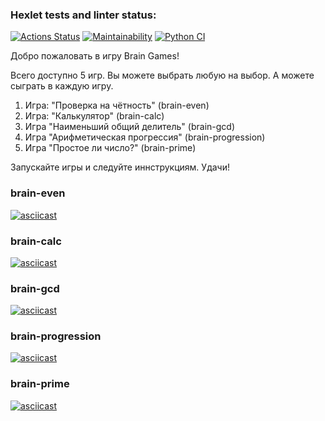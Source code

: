 ### Hexlet tests and linter status:
[![Actions Status](https://github.com/paskag/python-project-lvl1/workflows/hexlet-check/badge.svg)](https://github.com/paskag/python-project-lvl1/actions)
[![Maintainability](https://api.codeclimate.com/v1/badges/a99a88d28ad37a79dbf6/maintainability)](https://codeclimate.com/github/codeclimate/codeclimate/maintainability)
[![Python CI](https://github.com/paskag/python-project-lvl1/workflows/Python%20CI/badge.svg)](https://github.com/paskag/python-project-lvl1/actions)

Добро пожаловать в игру Brain Games!

Всего доступно 5 игр. Вы можете выбрать любую на выбор. А можете сыграть в каждую игру.

1. Игра: "Проверка на чётность" (brain-even)
2. Игра: "Калькулятор" (brain-calc)
3. Игра "Наименьший общий делитель" (brain-gcd)
4. Игра "Арифметическая прогрессия" (brain-progression)
5. Игра "Простое ли число?" (brain-prime)

Запускайте игры и следуйте иннструкциям. Удачи!

### brain-even
[![asciicast](https://asciinema.org/a/Z3RE9E2ZRdITcA1QybGSUUqYH.svg)](https://asciinema.org/a/Z3RE9E2ZRdITcA1QybGSUUqYH)

### brain-calc
[![asciicast](https://asciinema.org/a/7A2lHB8b2tMpFW6GYbsbdOyRK.svg)](https://asciinema.org/a/7A2lHB8b2tMpFW6GYbsbdOyRK)

### brain-gcd
[![asciicast](https://asciinema.org/a/ZqGDPdkAEInbeS84MQJI0gLoQ.svg)](https://asciinema.org/a/ZqGDPdkAEInbeS84MQJI0gLoQ)

### brain-progression
[![asciicast](https://asciinema.org/a/9so56OTDRTRJY73CyTYeGSHht.svg)](https://asciinema.org/a/9so56OTDRTRJY73CyTYeGSHht)

### brain-prime
[![asciicast](https://asciinema.org/a/IYL87jkYYI7nJk5z6YO6Nr4A8.svg)](https://asciinema.org/a/IYL87jkYYI7nJk5z6YO6Nr4A8)
